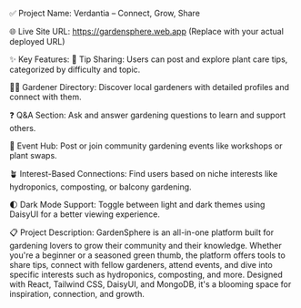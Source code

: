 ✅ Project Name:
 Verdantia – Connect, Grow, Share

🌐 Live Site URL:
https://gardensphere.web.app (Replace with your actual deployed URL)

✨ Key Features:
🌱 Tip Sharing: Users can post and explore plant care tips, categorized by difficulty and topic.

🧑‍🌾 Gardener Directory: Discover local gardeners with detailed profiles and connect with them.

❓ Q&A Section: Ask and answer gardening questions to learn and support others.

📅 Event Hub: Post or join community gardening events like workshops or plant swaps.

🪴 Interest-Based Connections: Find users based on niche interests like hydroponics, composting, or balcony gardening.

🌓 Dark Mode Support: Toggle between light and dark themes using DaisyUI for a better viewing experience.

📋 Project Description:
GardenSphere is an all-in-one platform built for gardening lovers to grow their community and their knowledge. Whether you're a beginner or a seasoned green thumb, the platform offers tools to share tips, connect with fellow gardeners, attend events, and dive into specific interests such as hydroponics, composting, and more. Designed with React, Tailwind CSS, DaisyUI, and MongoDB, it's a blooming space for inspiration, connection, and growth.

